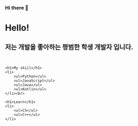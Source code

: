 ### Hi there 👋


<!DOCTYPE html>
<html lang="en">
<head>
    <meta charset="UTF-8">
    <meta http-equiv="X-UA-Compatible" content="IE=edge">
    <meta name="viewport" content="width=device-width, initial-scale=1.0">
    <title></title>
</head>
<body>
    <h1>Hello!</h1>
    <h2>저는 개발을 좋아하는 평범한 학생 개발자 입니다.</h2><br>

    <h1>My skiil</h1>
    <li>
        <ul>Python</ul>
        <ul>JavaScript</ul>
        <ul>Java</ul>
        <ul>Kotlin</ul>
    </li><br>

    <h1>Learn</h1>
    <li>
        <ul>CS</ul>
        <ul>C++</ul>
    </li>

</body>
</html>


